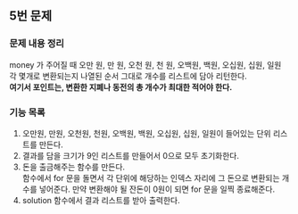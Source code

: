 ## 5번 문제

### 문제 내용 정리

money 가 주어질 때 오만 원, 만 원, 오천 원, 천 원, 오백원, 백원, 오십원, 십원, 일원 각 몇개로 변환되는지 나열된 순서 그대로 개수를 리스트에 담아 리턴한다.
<br/> **여기서 포인트는, 변환한 지폐나 동전의 총 개수가 최대한 적어야 한다.**

### 기능 목록

1. 오만원, 만원, 오천원, 천원, 오백원, 백원, 오십원, 십원, 일원이 들어있는 단위 리스트를 만든다.
2. 결과를 담을 크기가 9인 리스트를 만들어서 0으로 모두 초기화한다.
3. 돈을 출금해주는 함수를 만든다.
   <br/>함수에서 for 문을 돌면서 각 단위에 해당하는 인덱스 자리에 그 돈으로 변환되는 개수를 넣어준다. 
   만약 변환해야 될 잔돈이 0원이 되면 for 문을 일찍 종료해준다.
4. solution 함수에서 결과 리스트를 받아 출력한다.